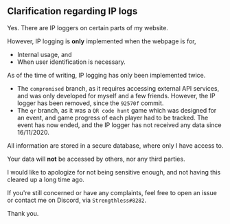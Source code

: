 <h2>Clarification regarding IP logs</h2>
Yes. There are IP loggers on certain parts of my website.

However, IP logging is **only** implemented when the webpage is for, 
- Internal usage, and
- When user identification is necessary.

As of the time of writing, IP logging has only been implemented twice.
- The `compromised` branch, as it requires accessing external API services, and was only developed for myself and a few friends. However, the IP logger has been removed, since the `92570f` commit.
- The `qr` branch, as it was a `QR code hunt` game which was designed for an event, and game progress of each player had to be tracked. The event has now ended, and the IP logger has not received any data since 16/11/2020.


All information are stored in a secure database, where only I have access to. 

Your data will **not** be accessed by others, nor any third parties.

I would like to apologize for not being sensitive enough, and not having this cleared up a long time ago. 

If you're still concerned or have any complaints, feel free to open an issue or contact me on Discord, via `Strengthless#8282`.

Thank you.

